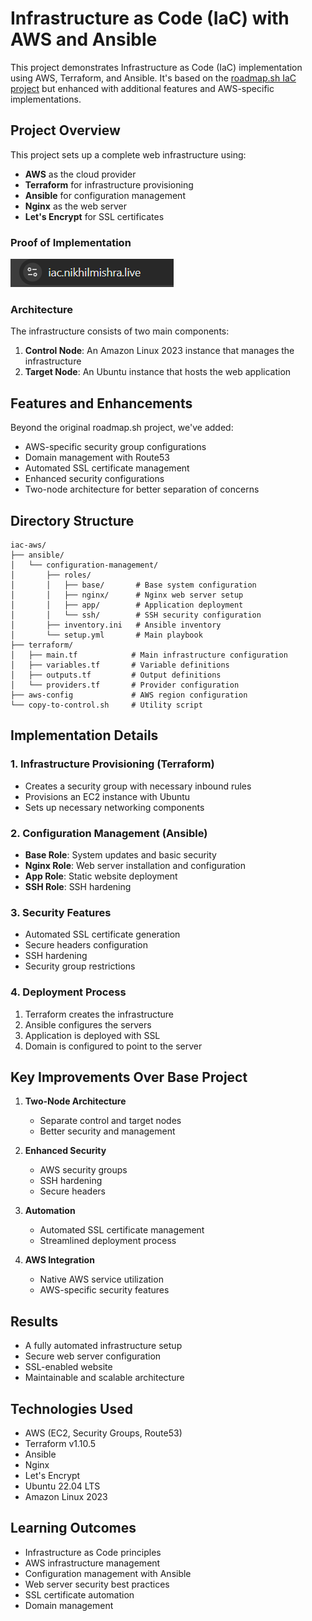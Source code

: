 # Infrastructure as Code (IaC) with AWS and Ansible

This project demonstrates Infrastructure as Code (IaC) implementation using AWS, Terraform, and Ansible. It's based on the [roadmap.sh IaC project](https://roadmap.sh/projects/iac-digitalocean) but enhanced with additional features and AWS-specific implementations.

## Project Overview

This project sets up a complete web infrastructure using:
- **AWS** as the cloud provider
- **Terraform** for infrastructure provisioning
- **Ansible** for configuration management
- **Nginx** as the web server
- **Let's Encrypt** for SSL certificates

### Proof of Implementation
![Infrastructure as Code Implementation](images/iac.png)

### Architecture

The infrastructure consists of two main components:
1. **Control Node**: An Amazon Linux 2023 instance that manages the infrastructure
2. **Target Node**: An Ubuntu instance that hosts the web application

## Features and Enhancements

Beyond the original roadmap.sh project, we've added:
- AWS-specific security group configurations
- Domain management with Route53
- Automated SSL certificate management
- Enhanced security configurations
- Two-node architecture for better separation of concerns

## Directory Structure

```
iac-aws/
├── ansible/
│   └── configuration-management/
│       ├── roles/
│       │   ├── base/       # Base system configuration
│       │   ├── nginx/      # Nginx web server setup
│       │   ├── app/        # Application deployment
│       │   └── ssh/        # SSH security configuration
│       ├── inventory.ini   # Ansible inventory
│       └── setup.yml       # Main playbook
├── terraform/
│   ├── main.tf            # Main infrastructure configuration
│   ├── variables.tf       # Variable definitions
│   ├── outputs.tf         # Output definitions
│   └── providers.tf       # Provider configuration
├── aws-config             # AWS region configuration
└── copy-to-control.sh     # Utility script
```

## Implementation Details

### 1. Infrastructure Provisioning (Terraform)
- Creates a security group with necessary inbound rules
- Provisions an EC2 instance with Ubuntu
- Sets up necessary networking components

### 2. Configuration Management (Ansible)
- **Base Role**: System updates and basic security
- **Nginx Role**: Web server installation and configuration
- **App Role**: Static website deployment
- **SSH Role**: SSH hardening

### 3. Security Features
- Automated SSL certificate generation
- Secure headers configuration
- SSH hardening
- Security group restrictions

### 4. Deployment Process
1. Terraform creates the infrastructure
2. Ansible configures the servers
3. Application is deployed with SSL
4. Domain is configured to point to the server

## Key Improvements Over Base Project
1. **Two-Node Architecture**
   - Separate control and target nodes
   - Better security and management

2. **Enhanced Security**
   - AWS security groups
   - SSH hardening
   - Secure headers

3. **Automation**
   - Automated SSL certificate management
   - Streamlined deployment process

4. **AWS Integration**
   - Native AWS service utilization
   - AWS-specific security features

## Results
- A fully automated infrastructure setup
- Secure web server configuration
- SSL-enabled website
- Maintainable and scalable architecture

## Technologies Used
- AWS (EC2, Security Groups, Route53)
- Terraform v1.10.5
- Ansible
- Nginx
- Let's Encrypt
- Ubuntu 22.04 LTS
- Amazon Linux 2023

## Learning Outcomes
- Infrastructure as Code principles
- AWS infrastructure management
- Configuration management with Ansible
- Web server security best practices
- SSL certificate automation
- Domain management
